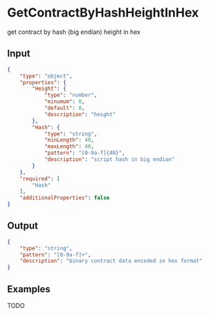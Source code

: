 # GetContractByHashHeightInHex

get contract by hash (big endian) height in hex

## Input

```json
{
    "type": "object",
    "properties": {
        "Height": {
            "type": "number",
            "minumum": 0,
            "default": 0,
            "description": "height"
        },
        "Hash": {
            "type": "string",
            "minLength": 40,
            "maxLength": 40,
            "pattern": "[0-9a-f]{40}",
            "description": "script hash in big endian"
        }
    },
    "required": [
        "Hash"
    ],
    "additionalProperties": false
}
```

## Output

```json
{
    "type": "string",
    "pattern": "[0-9a-f]+",
    "description": "binary contract data encoded in hex format"
}
```

## Examples

TODO

